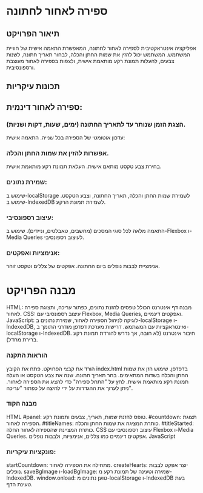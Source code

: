 # ספירה לאחור לחתונה
## תיאור הפרויקט
אפליקציה אינטראקטיבית לספירה לאחור לחתונה, המאפשרת התאמה אישית של חוויית המשתמש. המשתמש יכול להזין את שמות החתן והכלה, לבחור תאריך חתונה, לשנות צבעים, להעלות תמונת רקע מותאמת אישית, ולצפות בספירה לאחור מעוצבת ורספונסיבית.

## תכונות עיקריות
## ספירה לאחור דינמית:

### הצגת הזמן שנותר עד לתאריך החתונה (ימים, שעות, דקות ושניות).
עדכון אוטומטי של הספירה בכל שנייה.
התאמה אישית:

### אפשרות להזין את שמות החתן והכלה.
בחירת צבע טקסט מותאם אישית.
העלאת תמונת רקע מותאמת אישית.
### שמירת נתונים:

שימוש ב-localStorage לשמירת שמות החתן והכלה, תאריך החתונה, וצבע הטקסט.
שימוש ב-IndexedDB לשמירת תמונת הרקע.
### עיצוב רספונסיבי:

התאמה מלאה לכל סוגי המסכים (מחשבים, טאבלטים, וניידים).
שימוש ב-Flexbox ו-Media Queries לעיצוב רספונסיבי.
### אנימציות ואפקטים:

אנימציית לבבות נופלים ביום החתונה.
אפקטים של צללים וטקסט זוהר.
# מבנה הפרויקט
HTML:
מבנה דף אינטרנט הכולל טפסים להזנת נתונים, כפתור עריכה, ותצוגת ספירה לאחור.
CSS:
עיצוב רספונסיבי עם Flexbox, Media Queries, ואפקטים דינמיים.
JavaScript:
לוגיקה לניהול הספירה לאחור, שמירת נתונים ב-localStorage ו-IndexedDB, ואינטראקציות עם המשתמש.
דרישות מערכת
דפדפן מודרני התומך ב-localStorage ו-IndexedDB.
חיבור אינטרנט (לא חובה, אך נדרש להורדת תמונת רקע ברירת מחדל).
### הוראות התקנה
הורד את קבצי הפרויקט.
פתח את הקובץ index.html בדפדפן.
שימוש
הזן את שמות החתן והכלה בשדות המתאימים.
בחר תאריך חתונה.
שנה את צבע הטקסט או העלה תמונת רקע מותאמת אישית.
לחץ על "התחל ספירה" כדי להציג את הספירה לאחור.
ניתן לערוך את ההגדרות על ידי לחיצה על כפתור "עריכה".
### מבנה הקוד
HTML
#panel: טופס להזנת שמות, תאריך, צבעים ותמונת רקע.
#countdown: תצוגת הספירה לאחור.
#titleNames: כותרת המציגה את שמות החתן והכלה.
#titleStarted: כותרת המציינת שהספירה לאחור החלה.
CSS
עיצוב רספונסיבי עם Flexbox ו-Media Queries.
אפקטים דינמיים כמו צללים, אנימציות, ולבבות נופלים.
JavaScript
### פונקציות עיקריות:
startCountdown: מתחילה את הספירה לאחור.
createHearts: יוצר אפקט לבבות נופלים.
saveBgImage ו-loadBgImage: שמירה וטעינה של תמונת רקע מ-IndexedDB.
window.onload: טוען נתונים מ-localStorage ו-IndexedDB בעת טעינת הדף.


